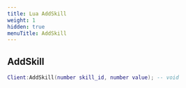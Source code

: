 ```yaml
---
title: Lua AddSkill
weight: 1
hidden: true
menuTitle: AddSkill
---
```

## AddSkill
```lua
Client:AddSkill(number skill_id, number value); -- void
```